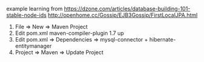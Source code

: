 example learning from
https://dzone.com/articles/database-building-101-stable-node-ids
http://openhome.cc/Gossip/EJB3Gossip/FirstLocalJPA.html

1. File => New => Maven Project
2. Edit pom.xml maven-compiler-plugin 1.7 up
3. Edit pom.xml => Dependencies => mysql-connector + hibernate-entitymanager
4. Project => Maven => Update Project

